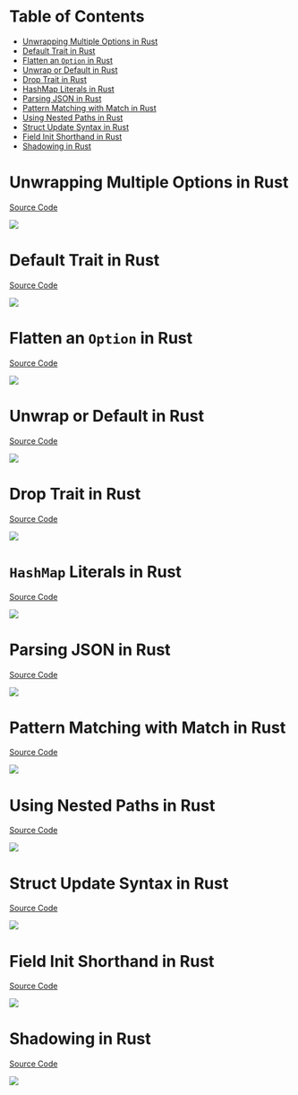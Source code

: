 # Table of Contents

* [Unwrapping Multiple Options in Rust](#unwrapping-multiple-options-in-rust)
* [Default Trait in Rust](#default-trait-in-rust)
* [Flatten an `Option` in Rust](#flatten-an-option-in-rust)
* [Unwrap or Default in Rust](#unwrap-or-default-in-rust)
* [Drop Trait in Rust](#drop-trait-in-rust)
* [HashMap Literals in Rust](#hashmap-literals-in-rust)
* [Parsing JSON in Rust](#parsing-json-in-rust)
* [Pattern Matching with Match in Rust](#pattern-matching-with-match-in-rust)
* [Using Nested Paths in Rust](#using-nested-paths-in-rust)
* [Struct Update Syntax in Rust](#struct-update-syntax-in-rust)
* [Field Init Shorthand in Rust](#field-init-shorthand-in-rust)
* [Shadowing in Rust](#shadowing-in-rust)

# Unwrapping Multiple Options in Rust

[Source Code](source/unwrapping-multiple-options-in-rust.rs)

![](images/unwrapping-multiple-options-in-rust.jpg)

# Default Trait in Rust

[Source Code](source/default-trait-in-rust.rs)

![](images/default-trait-in-rust.jpg)

# Flatten an `Option` in Rust

[Source Code](source/flatten-an-option-in-rust.rs)

![](images/flatten-an-option-in-rust.jpg)

# Unwrap or Default in Rust

[Source Code](source/unwrap-or-default-in-rust.rs)

![](images/unwrap-or-default-in-rust.jpg)

# Drop Trait in Rust

[Source Code](source/drop-trait-in-rust.rs)

![](images/drop-trait-in-rust.jpg)

# `HashMap` Literals in Rust

[Source Code](source/hashmap-literals-in-rust.rs)

![](images/hashmap-literals-in-rust.jpg)

# Parsing JSON in Rust

[Source Code](source/parsing-json-in-rust.rs)

![](images/parsing-json-in-rust.jpg)

# Pattern Matching with Match in Rust

[Source Code](source/pattern-matching-with-match-in-rust.rs)

![](images/pattern-matching-with-match-in-rust.jpg)

# Using Nested Paths in Rust

[Source Code](source/using-nested-paths-in-rust.rs)

![](images/using-nested-paths-in-rust.jpg)

# Struct Update Syntax in Rust

[Source Code](source/struct-update-syntax-in-rust.rs)

![](images/struct-update-syntax-in-rust.jpg)

# Field Init Shorthand in Rust

[Source Code](source/field-init-shorthand-in-rust.rs)

![](images/field-init-shorthand-in-rust.jpg)

# Shadowing in Rust

[Source Code](source/shadowing-in-rust.rs)

![](images/shadowing-in-rust.jpg)
